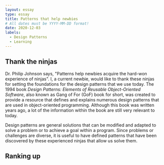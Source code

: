 ```yaml
---
layout: essay
type: essay
title: Patterns that help newbies
# All dates must be YYYY-MM-DD format!
date: 2020-12-03
labels:
  - Design Patterns
  - Learning
---
```


## Thank the ninjas

Dr. Philip Johnson says, "Patterns help newbies acquire the hard-won experience of ninjas". I, a current newbie, would like to thank these ninjas for setting the foundations for the design patterns that we use today. The 1994 book *Design Patterns: Elements of Reusable Object-Oriented Software*, also known as Gang of For (GoF) book for short, was created to provide a resource that defines and explains numerous design patterns that are used in object-oriented programming. Although this book was written years ago, a lot of the information within the book are still very relevant to today.
 
Design patterns are general solutions that can be modified and adapted to solve a problem or to achieve a goal within a program. Since problems or challenges are diverse, it is useful to have defined patterns that have been discovered by these experienced ninjas that allow us solve them. 

## Ranking up

